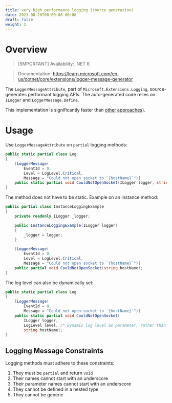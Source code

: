 ```yaml
---
title: very high performance logging (source generation)
date: 2023-08-20T00:00:00-06:00
draft: false
weight: 3
---
```


# Overview
> [!IMPORTANT] Availability: .NET 6   

> Documentation: https://learn.microsoft.com/en-us/dotnet/core/extensions/logger-message-generator

The `LoggerMessageAttribute`, part of `Microsoft.Extensions.Logging`, source-generates performant logging APIs. The auto-generated code relies on `ILogger` and `LoggerMessage.Define`.

This implementation is significantly faster than [other](../high-performance-logging) [approaches](../overview)).

# Usage
Use `LoggerMessageAttribute` on `partial` logging methods:
```cs
public static partial class Log
{
    [LoggerMessage(
        EventId = 0,
        Level = LogLevel.Critical,
        Message = "Could not open socket to `{hostName}`")]
    public static partial void CouldNotOpenSocket(ILogger logger, string hostName);
}
```

The method does not have to be static. Example on an instance method:
```cs
public partial class InstanceLoggingExample
{
    private readonly ILogger _logger;

    public InstanceLoggingExample(ILogger logger)
    {
        _logger = logger;
    }

    [LoggerMessage(
        EventId = 0,
        Level = LogLevel.Critical,
        Message = "Could not open socket to `{hostName}`")]
    public partial void CouldNotOpenSocket(string hostName);
}
```

The log level can also be dynamically set:
```cs
public static partial class Log
{
    [LoggerMessage(
        EventId = 0,
        Message = "Could not open socket to `{hostName}`")]
    public static partial void CouldNotOpenSocket(
        ILogger logger,
        LogLevel level, /* Dynamic log level as parameter, rather than defined in attribute. */
        string hostName);
}
```

## Logging Message Constraints
Logging methods must adhere to these constraints:
1. They must be `partial` and return `void`
2. Their names cannot start with an underscore
3. Their parameter names cannot start with an underscore
4. They cannot be defined in a nested type
5. They cannot be generic